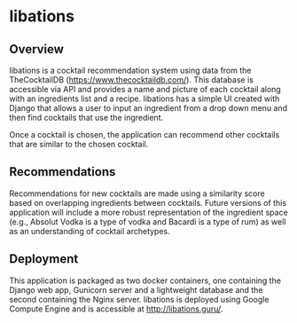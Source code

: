 # libations
## Overview

libations is a cocktail recommendation system using data from the TheCocktailDB (https://www.thecocktaildb.com/). This database is accessible via API and provides a name and picture of each cocktail along with an ingredients list and a recipe. libations has a simple UI created with Django that allows a user to input an ingredient from a drop down menu and then find cocktails that use the ingredient. 

Once a cocktail is chosen, the application can recommend other cocktails that are similar to the chosen cocktail. 

## Recommendations

Recommendations for new cocktails are made using a similarity score based on overlapping ingredients between cocktails. Future versions of this application will include a more robust representation of the ingredient space (e.g., Absolut Vodka is a type of vodka and Bacardi is a type of rum) as well as an understanding of cocktail archetypes.

## Deployment

This application is packaged as two docker containers, one containing the Django web app, Gunicorn server and a lightweight database and the second containing the Nginx server. libations is deployed using Google Compute Engine and is accessible at http://libations.guru/. 

